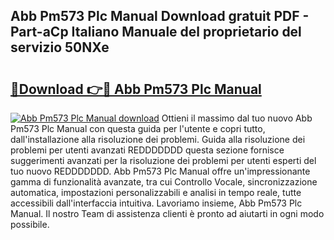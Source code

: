 ## Abb Pm573 Plc Manual Download gratuit PDF - Part-aCp Italiano Manuale del proprietario del servizio 50NXe

# <h2><a href="http://dfaqcg.blite.top/?on=Abb+Pm573+Plc+Manual">🔗Download 👉🔴 Abb Pm573 Plc Manual</a></h2>

[![Abb Pm573 Plc Manual download](https://i.imgur.com/lujVjoI.png)](http://dfaqcg.blite.top/?on=Abb+Pm573+Plc+Manual)
Ottieni il massimo dal tuo nuovo Abb Pm573 Plc Manual con questa guida per l'utente e copri tutto, dall'installazione alla risoluzione dei problemi. Guida alla risoluzione dei problemi per utenti avanzati REDDDDDDD questa sezione fornisce suggerimenti avanzati per la risoluzione dei problemi per utenti esperti del tuo nuovo REDDDDDDD. Abb Pm573 Plc Manual offre un'impressionante gamma di funzionalità avanzate, tra cui Controllo Vocale, sincronizzazione automatica, impostazioni personalizzabili e analisi in tempo reale, tutte accessibili dall'interfaccia intuitiva. Lavoriamo insieme, Abb Pm573 Plc Manual. Il nostro Team di assistenza clienti è pronto ad aiutarti in ogni modo possibile.
